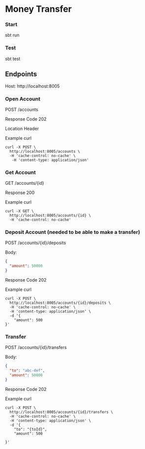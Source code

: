 # Money Transfer

### Start

sbt run

### Test

sbt test

## Endpoints

Host: http://localhost:8005

### Open Account

POST /accounts

Response Code 202

Location Header

Example curl

```
curl -X POST \
  http://localhost:8005/accounts \
  -H 'cache-control: no-cache' \
   -H 'content-type: application/json'
```

### Get Account

GET /accounts/{id}

Response 200

Example curl

```
curl -X GET \
  http://localhost:8005/accounts/{id} \
  -H 'cache-control: no-cache'
```

### Deposit Account (needed to be able to make a transfer)

POST /accounts/{id}/deposits

Body:
``` json
{
  "amount": 50000
}
```

Response Code 202

Example curl

```
curl -X POST \
  http://localhost:8005/accounts/{id}/deposits \
  -H 'cache-control: no-cache' \
  -H 'content-type: application/json' \
  -d '{
	"amount": 500
}'
```

### Transfer

POST /accounts/{id}/transfers

Body:
``` json
{
  "to": "abc-def",
  "amount": 50000
}
```

Response Code 202

Example curl

```
curl -X POST \
  http://localhost:8005/accounts/{id}/transfers \
  -H 'cache-control: no-cache' \
  -H 'content-type: application/json' \
  -d '{
	"to": "{toId}",
	"amount": 500

}'
```